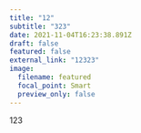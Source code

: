 ```yaml
---
title: "12"
subtitle: "323"
date: 2021-11-04T16:23:38.891Z
draft: false
featured: false
external_link: "12323"
image:
  filename: featured
  focal_point: Smart
  preview_only: false
---
```

123